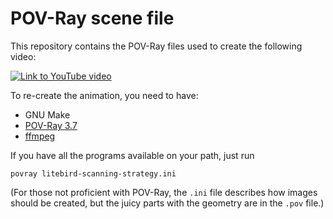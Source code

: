 # POV-Ray scene file

This repository contains the POV-Ray files used to create the
following video:

[![Link to YouTube video](https://img.youtube.com/vi/C0xdvI1rNzg/0.jpg)](https://www.youtube.com/watch?v=C0xdvI1rNzg)

To re-create the animation, you need to have:

-  GNU Make
-  [POV-Ray 3.7](http://povray.org/)
-  [ffmpeg](https://ffmpeg.org/)

If you have all the programs available on your path, just run

    povray litebird-scanning-strategy.ini
    
(For those not proficient with POV-Ray, the `.ini` file describes how
images should be created, but the juicy parts with the geometry are in
the `.pov` file.)
